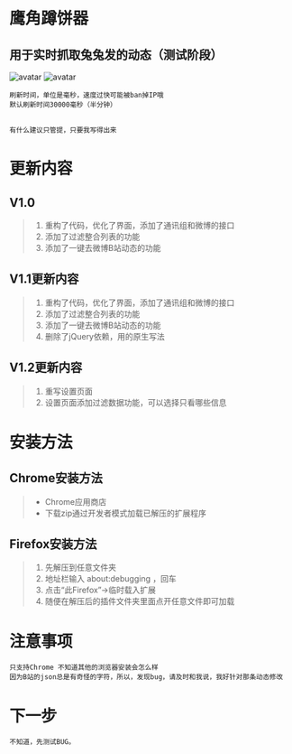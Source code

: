 # 鹰角蹲饼器

## 用于实时抓取兔兔发的动态（测试阶段）
 ![avatar](https://raw.githubusercontent.com/LiuZiYang1/Dun-Cookie/master/mdImg/1.png)
 ![avatar](https://raw.githubusercontent.com/LiuZiYang1/Dun-Cookie/master/mdImg/2.png)


    刷新时间，单位是毫秒，速度过快可能被ban掉IP哦
    默认刷新时间30000毫秒（半分钟）
    

    有什么建议只管提，只要我写得出来

# 更新内容
## V1.0
> 1. 重构了代码，优化了界面，添加了通讯组和微博的接口
> 2. 添加了过滤整合列表的功能
> 3. 添加了一键去微博B站动态的功能

## V1.1更新内容
> 1. 重构了代码，优化了界面，添加了通讯组和微博的接口
> 2. 添加了过滤整合列表的功能
> 3. 添加了一键去微博B站动态的功能
> 4. 删除了jQuery依赖，用的原生写法

## V1.2更新内容
> 1. 重写设置页面
> 2. 设置页面添加过滤数据功能，可以选择只看哪些信息

# 安装方法
## Chrome安装方法
> - Chrome应用商店
> - 下载zip通过开发者模式加载已解压的扩展程序
> 
## Firefox安装方法
> 1. 先解压到任意文件夹
> 2. 地址栏输入 about:debugging ，回车
> 3. 点击“此Firefox”->临时载入扩展
> 4. 随便在解压后的插件文件夹里面点开任意文件即可加载

# 注意事项
    只支持Chrome 不知道其他的浏览器安装会怎么样
    因为B站的json总是有奇怪的字符，所以，发现bug，请及时和我说，我好针对那条动态修改

# 下一步
    不知道，先测试BUG。
